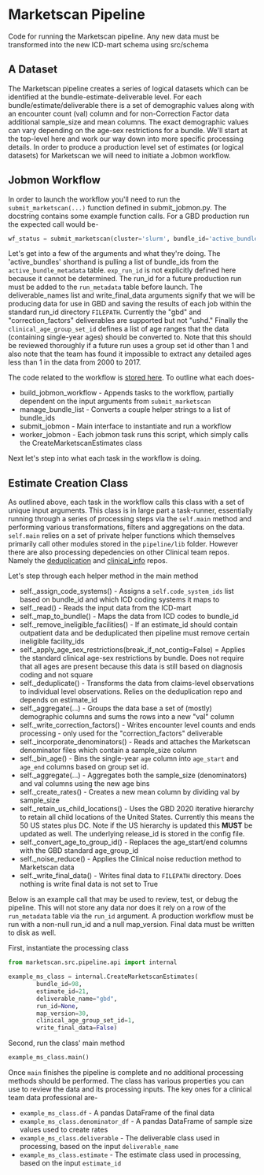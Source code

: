 # Marketscan Pipeline

Code for running the Marketscan pipeline. Any new data must be transformed into the new ICD-mart schema using src/schema

## A Dataset
The Marketscan pipeline creates a series of logical datasets which can be identified at the bundle-estimate-deliverable level.
For each bundle/estimate/deliverable there is a set of demographic values along with an encounter count (val) column and for non-Correction Factor data additional sample_size and mean columns.
The exact demographic values can vary depending on the age-sex restrictions for a bundle.
We'll start at the top-level here and work our way down into more specific processing details. In order to produce a production level set of estimates (or logical datasets) for Marketscan
we will need to initiate a Jobmon workflow.

## Jobmon Workflow
In order to launch the workflow you'll need to run the `submit_marketscan(...)` function defined in submit_jobmon.py.
The docstring contains some example function calls. For a GBD production run the expected call would be-
```python
wf_status = submit_marketscan(cluster='slurm', bundle_id='active_bundles', deliverable_names=['gbd'], run_id=exp_run_id, write_final_data=True, clinical_age_group_set_id=exp_age_set)
```
Let's get into a few of the arguments and what they're doing. The 'active_bundles' shorthand is pulling a list of bundle_ids from the `active_bundle_metadata` table.
`exp_run_id` is not explicitly defined here because it cannot be determined. The run_id for a future production run must be added to the `run_metadata` table before launch.
The deliverable_names list and write_final_data arguments signify that we will be producing data for use in GBD and saving the results of each job within the standard run_id directory `FILEPATH`. Currently the "gbd" and "correction_factors" deliverables are supported but not "ushd."
Finally the `clinical_age_group_set_id` defines a list of age ranges that the data (containing single-year ages) should be converted to. Note that this should be reviewed thoroughly
if a future run uses a group set id other than 1 and also note that the team has found it impossible to extract any detailed ages less than 1 in the data from 2000 to 2017.

The code related to the workflow is [stored here](URL).
To outline what each does-

- build_jobmon_workflow - Appends tasks to the workflow, partially dependent on the input arguments from `submit_marketscan`
- manage_bundle_list - Converts a couple helper strings to a list of bundle_ids
- submit_jobmon - Main interface to instantiate and run a workflow
- worker_jobmon - Each jobmon task runs this script, which simply calls the CreateMarketscanEstimates class

Next let's step into what each task in the workflow is doing.

## Estimate Creation Class
As outlined above, each task in the workflow calls this class with a set of unique input arguments. This class is in large part a task-runner, essentially running through a series of processing
steps via the `self.main` method and performing various transformations, filters and aggregations on the data. `self.main` relies on a set of private helper functions which themselves primarily call other
modules stored in the `pipeline/lib` folder. However there are also processing depedencies on other Clinical team repos. Namely the [deduplication](URL) and [clinical_info](URL) repos.

Let's step through each helper method in the main method
- self._assign_code_systems() - Assigns a `self.code_system_ids` list based on bundle_id and which ICD coding systems it maps to
- self._read() - Reads the input data from the ICD-mart
- self._map_to_bundle() - Maps the data from ICD codes to bundle_id
- self._remove_ineligible_facilities() - If an estimate_id should contain outpatient data and be deduplicated then pipeline must remove certain ineligible facility_ids
- self._apply_age_sex_restrictions(break_if_not_contig=False) = Applies the standard clinical age-sex restrictions by bundle. Does not require that all ages are present because this data is still based on diagnosis coding and not square
- self._deduplicate() - Transforms the data from claims-level observations to individual level observations. Relies on the deduplication repo and depends on estimate_id
- self._aggregate(...) - Groups the data base a set of (mostly) demographic columns and sums the rows into a new "val" column
- self._write_correction_factors() - Writes encounter level counts and ends processing - only used for the "correction_factors" deliverable
- self._incorporate_denominators() - Reads and attaches the Marketscan denominator files which contain a sample_size column
- self._bin_age() - Bins the single-year `age` column into `age_start` and `age_end` columns based on group set id.
- self._aggregate(...) - Aggregates both the sample_size (denominators) and val columns using the new age bins
- self._create_rates() - Creates a new mean column by dividing val by sample_size
- self._retain_us_child_locations() - Uses the GBD 2020 iterative hierarchy to retain all child locations of the United States. Currently this means the 50 US states plus DC. Note if the US hierarchy is updated this **MUST** be updated as well. The underlying release_id is stored in the config file.
- self._convert_age_to_group_id() - Replaces the age_start/end columns with the GBD standard age_group_id
- self._noise_reduce() - Applies the Clinical noise reduction method to Marketscan data
- self._write_final_data() - Writes final data to `FILEPATH` directory. Does nothing is write final data is not set to True

Below is an example call that may be used to review, test, or debug the pipeline. This will not
store any data nor does it rely on a row of the `run_metadata` table via the `run_id` argument. A production workflow must be run with a non-null run_id and a null map_version. Final data must be written to disk as well.

First, instantiate the processing class
```python
from marketscan.src.pipeline.api import internal

example_ms_class = internal.CreateMarketscanEstimates(
        bundle_id=98,
        estimate_id=21,
        deliverable_name="gbd",
        run_id=None,
        map_version=30,
        clinical_age_group_set_id=1,
        write_final_data=False)
```
Second, run the class' main method
```python
example_ms_class.main()
```
Once `main` finishes the pipeline is complete and no additional processing methods should be performed.
The class has various properties you can use to review the data and its processing inputs.
The key ones for a clinical team data professional are-
- `example_ms_class.df` - A pandas DataFrame of the final data
- `example_ms_class.denominator_df` - A pandas DataFrame of sample size values used to create rates
- `example_ms_class.deliverable` - The deliverable class used in processing, based on the input `deliverable_name`
- `example_ms_class.estimate` - The estimate class used in processing, based on the input `estimate_id`